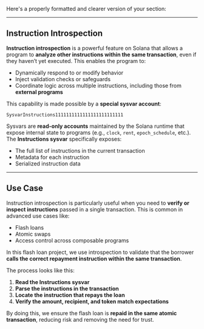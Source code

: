 Here's a properly formatted and clearer version of your section:

---

## Instruction Introspection

**Instruction introspection** is a powerful feature on Solana that allows a program to **analyze other instructions within the same transaction**, even if they haven’t yet executed. This enables the program to:

* Dynamically respond to or modify behavior
* Inject validation checks or safeguards
* Coordinate logic across multiple instructions, including those from **external programs**

This capability is made possible by a **special sysvar account**:

```
SysvarInstructions1111111111111111111111111
```

Sysvars are **read-only accounts** maintained by the Solana runtime that expose internal state to programs (e.g., `clock`, `rent`, `epoch_schedule`, etc.).
The **Instructions sysvar** specifically exposes:

* The full list of instructions in the current transaction
* Metadata for each instruction
* Serialized instruction data

---

## Use Case

Instruction introspection is particularly useful when you need to **verify or inspect instructions** passed in a single transaction.
This is common in advanced use cases like:

* Flash loans
* Atomic swaps
* Access control across composable programs

In this flash loan project, we use introspection to validate that the borrower **calls the correct repayment instruction within the same transaction**.

The process looks like this:

1. **Read the Instructions sysvar**
2. **Parse the instructions in the transaction**
3. **Locate the instruction that repays the loan**
4. **Verify the amount, recipient, and token match expectations**

By doing this, we ensure the flash loan is **repaid in the same atomic transaction**, reducing risk and removing the need for trust.
